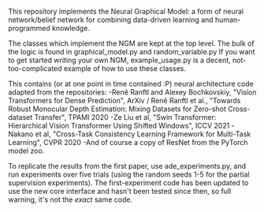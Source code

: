 This repository implements the Neural Graphical Model: a form of neural network/belief network for combining data-driven learning and human-programmed knowledge.

The classes which implement the NGM are kept at the top level. The bulk of the logic is found in graphical_model.py and random_variable.py
If you want to get started writing your own NGM, example_usage.py is a decent, not-too-complicated example of how to use these classes.

This contains (or at one point in time contained :P) neural architecture code adapted from the repositories:
-Renê Ranftl and Alexey Bochkovskiy, "Vision Transformers for Dense Prediction", ArXiv / Renê Ranftl et al., "Towards Robust Monocular Depth Estimation: Mixing Datasets for Zero-shot Cross-dataset Transfer", TPAMI 2020
-Ze Liu et al, "Swin Transformer: Hierarchical Vision Transformer Using Shifted Windows", ICCV 2021
-Nakano et al, "Cross-Task Consistency Learning Framework for Multi-Task Learning", CVPR 2020
-And of course a copy of ResNet from the PyTorch model zoo.

To replicate the results from the first paper, use ade_experiments.py, and run experiments over five trials (using the random seeds 1-5 for the partial supervision experiments).
The first-experiment code has been updated to use the new core interface and hasn't been tested since then, so full warning, it's not the *exact* same code.

